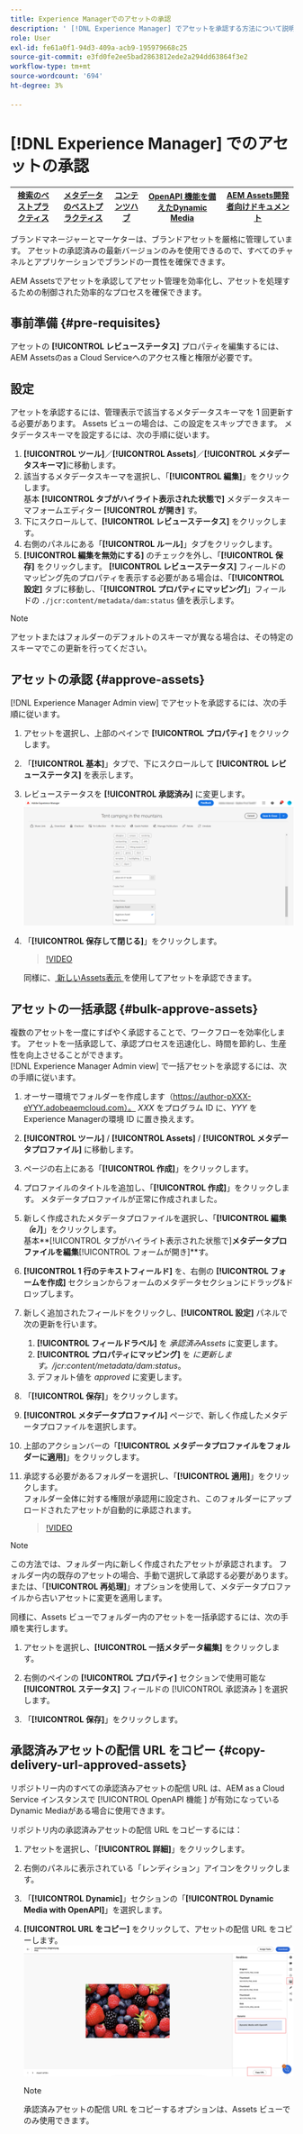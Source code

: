 ```yaml
---
title: Experience Managerでのアセットの承認
description: ' [!DNL Experience Manager] でアセットを承認する方法について説明します。'
role: User
exl-id: fe61a0f1-94d3-409a-acb9-195979668c25
source-git-commit: e3fd0fe2ee5bad2863812ede2a294dd63864f3e2
workflow-type: tm+mt
source-wordcount: '694'
ht-degree: 3%

---
```


# [!DNL Experience Manager] でのアセットの承認

| [ 検索のベストプラクティス ](/help/assets/search-best-practices.md) | [ メタデータのベストプラクティス ](/help/assets/metadata-best-practices.md) | [コンテンツハブ](/help/assets/product-overview.md) | [OpenAPI 機能を備えたDynamic Media](/help/assets/dynamic-media-open-apis-overview.md) | [AEM Assets開発者向けドキュメント ](https://developer.adobe.com/experience-cloud/experience-manager-apis/) |
| ------------- | --------------------------- |---------|----|-----|

ブランドマネージャーとマーケターは、ブランドアセットを厳格に管理しています。 アセットの承認済みの最新バージョンのみを使用できるので、すべてのチャネルとアプリケーションでブランドの一貫性を確保できます。

AEM Assetsでアセットを承認してアセット管理を効率化し、アセットを処理するための制御された効率的なプロセスを確保できます。

## 事前準備 {#pre-requisites}

アセットの **[!UICONTROL レビューステータス]** プロパティを編集するには、AEM Assetsのas a Cloud Serviceへのアクセス権と権限が必要です。

## 設定

アセットを承認するには、管理表示で該当するメタデータスキーマを 1 回更新する必要があります。 Assets ビューの場合は、この設定をスキップできます。 メタデータスキーマを設定するには、次の手順に従います。

1. **[!UICONTROL ツール]**／**[!UICONTROL Assets]**／**[!UICONTROL メタデータスキーマ]**&#x200B;に移動します。
1. 該当するメタデータスキーマを選択し、「**[!UICONTROL 編集]**」をクリックします。 <br> 基本 **[!UICONTROL タブがハイライト表示された状態で]** メタデータスキーマフォームエディター **[!UICONTROL が開き]** す。
1. 下にスクロールして、**[!UICONTROL レビューステータス]** をクリックします。
1. 右側のパネルにある「**[!UICONTROL ルール]**」タブをクリックします。
1. **[!UICONTROL 編集を無効にする]** のチェックを外し、「**[!UICONTROL 保存]** をクリックします。
**[!UICONTROL レビューステータス]** フィールドのマッピング先のプロパティを表示する必要がある場合は、「**[!UICONTROL 設定]** タブに移動し、「**[!UICONTROL プロパティにマッピング]**」フィールドの `./jcr:content/metadata/dam:status` 値を表示します。

>[!NOTE]
>
>アセットまたはフォルダーのデフォルトのスキーマが異なる場合は、その特定のスキーマでこの更新を行ってください。

## アセットの承認 {#approve-assets}

[!DNL Experience Manager Admin view] でアセットを承認するには、次の手順に従います。

1. アセットを選択し、上部のペインで **[!UICONTROL プロパティ]** をクリックします。
1. 「**[!UICONTROL 基本]**」タブで、下にスクロールして **[!UICONTROL レビューステータス]** を表示します。
1. レビューステータスを **[!UICONTROL 承認済み]** に変更します。
   ![画像](/help/assets/assets/approve-old-ui.png)
1. 「**[!UICONTROL 保存して閉じる]**」をクリックします。

   >[!VIDEO](https://video.tv.adobe.com/v/3427430)

   同様に、[ 新しいAssets表示 ](/help/assets/manage-organize-assets-view.md) を使用してアセットを承認できます。

## アセットの一括承認 {#bulk-approve-assets}

複数のアセットを一度にすばやく承認することで、ワークフローを効率化します。 アセットを一括承認して、承認プロセスを迅速化し、時間を節約し、生産性を向上させることができます。
<br>[!DNL Experience Manager Admin view] で一括アセットを承認するには、次の手順に従います。

1. オーサー環境でフォルダーを作成します（https://author-pXXX-eYYY.adobeaemcloud.com）。 _XXX_ をプログラム ID に、_YYY_ をExperience Managerの環境 ID に置き換えます。
1. **[!UICONTROL ツール]** / **[!UICONTROL Assets]** / **[!UICONTROL メタデータプロファイル]** に移動します。
1. ページの右上にある「**[!UICONTROL 作成]**」をクリックします。
1. プロファイルのタイトルを追加し、「**[!UICONTROL 作成]**」をクリックします。 メタデータプロファイルが正常に作成されました。
1. 新しく作成されたメタデータプロファイルを選択し、「**[!UICONTROL 編集 _（e）_]**」をクリックします。 <br> 基本&#x200B;**[!UICONTROL タブがハイライト表示された状態で]**メタデータプロファイルを編集&#x200B;**[!UICONTROL フォームが開き]**す。
1. **[!UICONTROL 1 行のテキストフィールド]** を、右側の **[!UICONTROL フォームを作成]** セクションからフォームのメタデータセクションにドラッグ&amp;ドロップします。
1. 新しく追加されたフィールドをクリックし、**[!UICONTROL 設定]** パネルで次の更新を行います。
   1. **[!UICONTROL フィールドラベル]** を _承認済みAssets_ に変更します。
   1. **[!UICONTROL プロパティにマッピング]** を _に更新します。/jcr:content/metadata/dam:status_。
   1. デフォルト値を _approved_ に変更します。

1. 「**[!UICONTROL 保存]**」をクリックします。
1. **[!UICONTROL メタデータプロファイル]** ページで、新しく作成したメタデータプロファイルを選択します。
1. 上部のアクションバーの「**[!UICONTROL メタデータプロファイルをフォルダーに適用]**」をクリックします。
1. 承認する必要があるフォルダーを選択し、「**[!UICONTROL 適用]**」をクリックします。
   <br> フォルダー全体に対する権限が承認用に設定され、このフォルダーにアップロードされたアセットが自動的に承認されます。

   >[!VIDEO](https://video.tv.adobe.com/v/3427431)

>[!NOTE]
> 
>この方法では、フォルダー内に新しく作成されたアセットが承認されます。 フォルダー内の既存のアセットの場合、手動で選択して承認する必要があります。 <br> または、「**[!UICONTROL 再処理]**」オプションを使用して、メタデータプロファイルから古いアセットに変更を適用します。

同様に、Assets ビューでフォルダー内のアセットを一括承認するには、次の手順を実行します。

1. アセットを選択し、**[!UICONTROL 一括メタデータ編集]** をクリックします。

1. 右側のペインの **[!UICONTROL プロパティ]** セクションで使用可能な **[!UICONTROL ステータス]** フィールドの [!UICONTROL  承認済み ] を選択します。

1. 「**[!UICONTROL 保存]**」をクリックします。

## 承認済みアセットの配信 URL をコピー {#copy-delivery-url-approved-assets}

リポジトリー内のすべての承認済みアセットの配信 URL は、AEM as a Cloud Service インスタンスで [!UICONTROL OpenAPI 機能 ] が有効になっているDynamic Mediaがある場合に使用できます。

リポジトリ内の承認済みアセットの配信 URL をコピーするには：

1. アセットを選択し、「**[!UICONTROL 詳細]**」をクリックします。

1. 右側のパネルに表示されている「レンディション」アイコンをクリックします。

1. 「**[!UICONTROL Dynamic]**」セクションの「**[!UICONTROL Dynamic Media with OpenAPI]**」を選択します。

1. **[!UICONTROL URL をコピー]** をクリックして、アセットの配信 URL をコピーします。
   ![ 配信 URL をコピー ](/help/assets/assets/copy-delivery-url.png)

   >[!NOTE]
   >
   >承認済みアセットの配信 URL をコピーするオプションは、Assets ビューでのみ使用できます。
